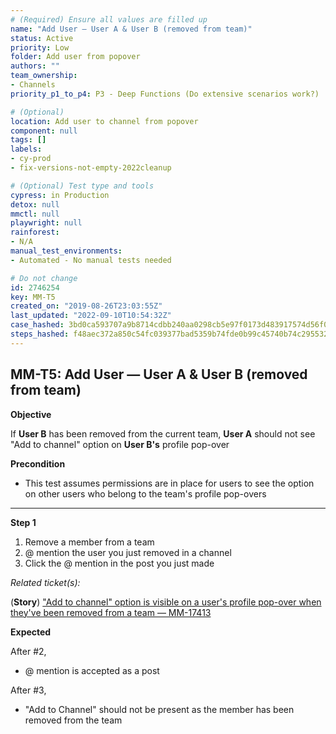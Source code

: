 ```yaml
---
# (Required) Ensure all values are filled up
name: "Add User — User A & User B (removed from team)"
status: Active
priority: Low
folder: Add user from popover
authors: ""
team_ownership:
- Channels
priority_p1_to_p4: P3 - Deep Functions (Do extensive scenarios work?)

# (Optional)
location: Add user to channel from popover
component: null
tags: []
labels:
- cy-prod
- fix-versions-not-empty-2022cleanup

# (Optional) Test type and tools
cypress: in Production
detox: null
mmctl: null
playwright: null
rainforest:
- N/A
manual_test_environments:
- Automated - No manual tests needed

# Do not change
id: 2746254
key: MM-T5
created_on: "2019-08-26T23:03:55Z"
last_updated: "2022-09-10T10:54:32Z"
case_hashed: 3bd0ca593707a9b8714cdbb240aa0298cb5e97f0173d483917574d56f0607b1992cd0283b3ef84958222e178fa53521f
steps_hashed: f48aec372a850c54fc039377bad5359b74fde0b99c45740b74c295532fceca5c952af78e0c17f73c8d07719c0cae4843
---
```


<!-- (Auto-generated) Based on frontmatter's "key" and "name" -->

## MM-T5: Add User — User A & User B (removed from team)

**Objective**

If **User B** has been removed from the current team, **User A** should not see "Add to channel" option on **User B's** profile pop-over

**Precondition**

- This test assumes permissions are in place for users to see the option on other users who belong to the team's profile pop-overs

---

**Step 1**

1. Remove a member from a team
2. @ mention the user you just removed in a channel
3. Click the @ mention in the post you just made

_Related ticket(s):_

(**Story**) ["Add to channel" option is visible on a user's profile pop-over when they've been removed from a team — MM-17413](https://mattermost.atlassian.net/browse/MM-17413)

**Expected**

After #2,

- @ mention is accepted as a post

After #3,

- "Add to Channel" should not be present as the member has been removed from the team
